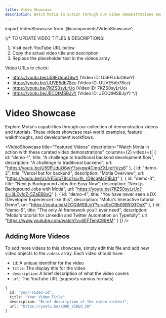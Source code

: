 ```yaml
---
title: Video Showcase
description: Watch Motia in action through our video demonstrations and tutorials
---
```


import VideoShowcase from '@/components/VideoShowcase';

{/* 
  TO UPDATE VIDEO TITLES & DESCRIPTIONS:
  1. Visit each YouTube URL below
  2. Copy the actual video title and description
  3. Replace the placeholder text in the videos array
  
  Video URLs to check:
  - https://youtu.be/U59FUduO6wY (Video ID: U59FUduO6wY)
  - https://youtu.be/UUVE5db78cc (Video ID: UUVE5db78cc)  
  - https://youtu.be/7KZS0syLrUo (Video ID: 7KZS0syLrUo)
  - https://youtu.be/JECQtMSBJyY (Video ID: JECQtMSBJyY)
*/}

# Video Showcase

Explore Motia's capabilities through our collection of demonstration videos and tutorials. These videos showcase real-world examples, feature walkthroughs, and development workflows.

<VideoShowcase
  title="Featured Videos"
  description="Watch Motia in action with these curated video demonstrations"
  columns={2}
  videos={[
    {
      id: "demo-1",
      title: "A challenge to traditional backend development flow",
      description: "A challenge to traditional backend",
      url: "https://youtu.be/U59FUduO6wY?si=pw4CmpZXLreHVzs6"
    },
    {
      id: "demo-2", 
      title: "Vercel but for backend",
      description: "Motia Overview",
      url: "https://youtu.be/UUVE5db78cc?si=th_rD9cgMsE1BJrt"
    },
    {
      id: "demo-3",
      title: "Next.js Background Jobs Are Easy Now",
      description: "Next.js Background Jobs with Motia",
      url: "https://youtu.be/7KZS0syLrUo?si=3LEyfcZ-5ZaEB8xQ"
    },
    {
      id: "demo-4",
      title: "You have never seen a DX (Developer Experience) like this",
      description: "Motia's Interactive tutorial Demo",
      url: "https://youtu.be/JECQtMSBJyY?si=aScCBb09B5tXfOsX"
    },
    {
      id: "demo-5",
      title: "The only AI framework you’ll ever need",
      description: "Motia's tutorial for LinkedIn and Twitter Automation on Typefully",
      url: "https://www.youtube.com/watch?v=6EFTemC99AM"
    }
  ]}
/>

## Adding More Videos

To add more videos to this showcase, simply edit this file and add new video objects to the `videos` array. Each video should have:

- `id`: A unique identifier for the video
- `title`: The display title for the video
- `description`: A brief description of what the video covers
- `url`: The YouTube URL (supports various formats)

```typescript
{
  id: "your-video-id",
  title: "Your Video Title",
  description: "Brief description of the video content",
  url: "https://youtu.be/YOUR_VIDEO_ID"
}
```
